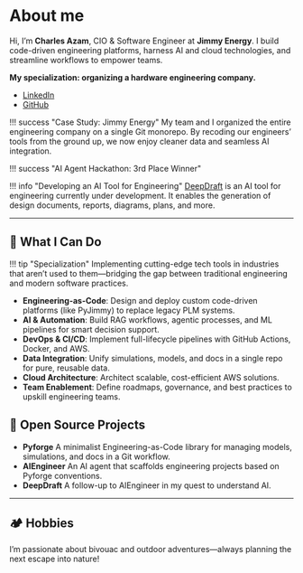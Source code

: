 # About me

Hi, I’m **Charles Azam**, CIO & Software Engineer at **Jimmy Energy**. I build code-driven engineering platforms, harness AI and cloud technologies, and streamline workflows to empower teams.

**My specialization: organizing a hardware engineering company.**

- [LinkedIn](https://www.linkedin.com/in/charles-azam-a4223b135/)
- [GitHub](https://github.com/charles-azam)


!!! success "Case Study: Jimmy Energy"
    My team and I organized the entire engineering company on a single Git monorepo. By recoding our engineers’ tools from the ground up, we now enjoy cleaner data and seamless AI integration.

!!! success "AI Agent Hackathon: 3rd Place Winner"

!!! info "Developing an AI Tool for Engineering"
    [DeepDraft](https://deepdraft.dev) is an AI tool for engineering currently under development. It enables the generation of design documents, reports, diagrams, plans, and more.

---


## 💼 What I Can Do

!!! tip "Specialization"
    Implementing cutting-edge tech tools in industries that aren’t used to them—bridging the gap between traditional engineering and modern software practices.

- **Engineering-as-Code**: Design and deploy custom code-driven platforms (like PyJimmy) to replace legacy PLM systems.
- **AI & Automation**: Build RAG workflows, agentic processes, and ML pipelines for smart decision support.
- **DevOps & CI/CD**: Implement full-lifecycle pipelines with GitHub Actions, Docker, and AWS.
- **Data Integration**: Unify simulations, models, and docs in a single repo for pure, reusable data.
- **Cloud Architecture**: Architect scalable, cost-efficient AWS solutions.
- **Team Enablement**: Define roadmaps, governance, and best practices to upskill engineering teams.


## 🔧 Open Source Projects

- **Pyforge**
  A minimalist Engineering-as-Code library for managing models, simulations, and docs in a Git workflow.
- **AIEngineer**
  An AI agent that scaffolds engineering projects based on Pyforge conventions.
- **DeepDraft**
  A follow-up to AIEngineer in my quest to understand AI.
---

## 🏕️ Hobbies

I’m passionate about bivouac and outdoor adventures—always planning the next escape into nature!
